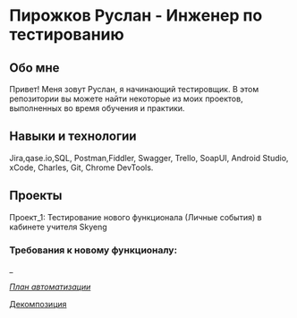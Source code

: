 # Пирожков Руслан - Инженер по тестированию

## Обо мне
Привет! Меня зовут Руслан, я начинающий тестировщик.
В этом репозитории вы можете найти некоторые из моих проектов, выполненных во время обучения и практики.

## Навыки и технологии
Jira,qase.io,SQL, Postman,Fiddler, Swagger, Trello,
SoapUI, Android Studio, xCode, Charles, Git, Chrome DevTools.

## Проекты
Проект_1: Тестирование нового функционала (Личные события) в кабинете учителя Skyeng

### Требования к новому функционалу:

_[](/documents/requirements.md)

_[План автоматизации](/documents/requirements.md)_

[Декомпозиция](https://miro.com/app/board/uXjVPl3BZy8=/?share_link_id=382124920475)
